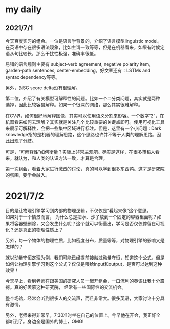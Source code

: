 # my daily


## 2021/7/1

今天百度实习的组会。一位是语言学背景的，介绍了语言模型linguistic model。在英语中存在很多语法现象，比如主谓一致等等，但是在机器看来，如果有时候定语从句比较长，那么干扰性极强，准确率很低。

易错的语言规则主要有 subject-verb agreement, negative polarity item, garden-path sentences, center-embedding。好文章还有：LSTMs and syntax dependency等等。

另外，对SG score delta没有很理解。

第二位，介绍了有关模型可解释性的问题。比如一个二分类问题，其实就是两种 选择，因此比较容易解释。如果一个很深的网络，那么其实很难解释。

在CV界，如何很好地解释图像，其实可以使用语义分割来形容。一个数字“2”，在机器看来如何去理解？其实就是关注几个比较重要的关键点即可。使用可视化工具来展示可解释性，会把一些集中区域进行标注。但是，这里有一个小问题：Dark knowledge指的是机器的理解思路，这个思路也许并不等于人类的理解思路。因此出现了分歧。

可是，“可解释性”如何衡量？实际上非常主观吧。确实是这样，在很多审稿人看来，就认为，和人类的认识方法一致，才算是合理。

第一次组会，看着大家进行激烈的讨论，真的可以学到很多东西鸭。这才是研究院的氛围，要学会融入。

# 2021/7/2

目的是让物理引擎学习到内部的物理逻辑，不仅仅是“看起来像”这个意思。  
如果对于一个情景而言， 为什么总是把水、沙子放到一个固定的容器里面呢？如果将容器壁删除，又会发生什么呢？这个就可以衡量出，学习是否仅仅停留在可视化？还是真正的物理性质上？

另外，每一个物体的物理性质，比如密度分布，质量等等，对物理引擎的影响又是怎样的？

就以动量守恒定理为例，我们可能已经提前接触过动量守恒，知道这个公式。但是如何让物理引擎学习到这个公式？仅仅是喂给input和output，是否可以达到这种效果！

今天早上，看到老师在跟美国的研究人员一起开组会，一口流利的英语让我十分震撼。真的好羡慕这种研究院， 经常有一些国际性的交流机会。

整个场馆，经常会听到很多人的交流声，而且非常大。很多英语，大家讨论十分具有激情。

另外，老师来得非常早，7:30准时坐在自己的位置上。今早他在开会，我正好全都听到了。身边全是国外的博士，OMG!
